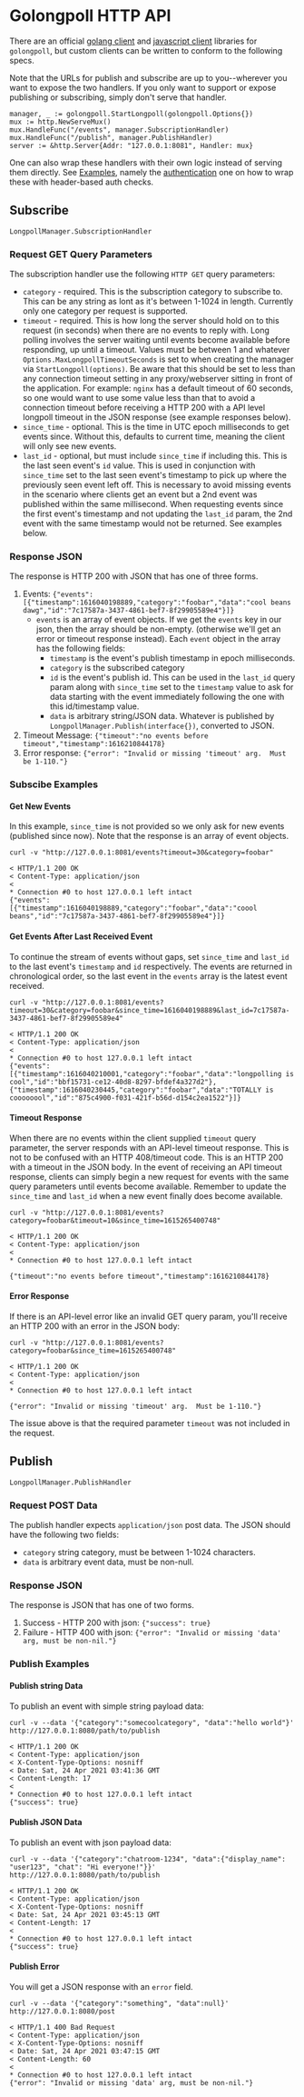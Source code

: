 # Golongpoll HTTP API
There are an official [golang client](client/README.md) and [javascript client](js-client/README.md) libraries for `golongpoll`, but custom clients can be written to conform to the following specs.

Note that the URLs for publish and subscribe are up to you--wherever you want to expose the two handlers. If you only want to support or expose publishing or subscribing, simply don't serve that handler.

```
manager, _ := golongpoll.StartLongpoll(golongpoll.Options{})
mux := http.NewServeMux()
mux.HandleFunc("/events", manager.SubscriptionHandler)
mux.HandleFunc("/publish", manager.PublishHandler)
server := &http.Server{Addr: "127.0.0.1:8081", Handler: mux}
```

One can also wrap these handlers with their own logic instead of serving them directly. See [Examples](examples/README.md), namely the [authentication](examples/authentication/auth.go) one on how to wrap these with header-based auth checks.


## Subscribe
`LongpollManager.SubscriptionHandler`

### Request GET Query Parameters
The subscription handler use the following `HTTP GET` query parameters:

* `category` - required.  This is the subscription category to subscribe to.  This can be any string as lont as it's between 1-1024 in length. Currently only one category per request is supported.
* `timeout` - required.  This is how long the server should hold on to this request (in seconds) when there are no events to reply with.  Long polling involves the server waiting until events become available before responding, up until a timeout.  Values must be between 1 and whatever `Options.MaxLongpollTimeoutSeconds` is set to when creating the manager via `StartLongpoll(options)`.  Be aware that this should be set to less than any connection timeout setting in any proxy/webserver sitting in front of the application.  For example: `nginx` has a default timeout of 60 seconds, so one would want to use some value less than that to avoid a connection timeout before receiving a HTTP 200 with a API level longpoll timeout in the JSON response (see example responses below).
* `since_time` - optional. This is the time in UTC epoch milliseconds to get events since.  Without this, defaults to current time, meaning the client will only see new events.
* `last_id` - optional, but must include `since_time` if including this.  This is the last seen event's `id` value.  This is used in conjunction with `since_time` set to the last seen event's timestamp to pick up where the previously seen event left off.  This is necessary to avoid missing events in the scenario where clients get an event but a 2nd event was published within the same millisecond. When requesting events since the first event's timestamp and not updating the `last_id` param, the 2nd event with the same timestamp would not be returned. See examples below.

### Response JSON
The response is HTTP 200 with JSON that has one of three forms.

1. Events: `{"events":[{"timestamp":1616040198889,"category":"foobar","data":"cool beans dawg","id":"7c17587a-3437-4861-bef7-8f29905589e4"}]}`
    * `events` is an array of event objects.  If we get the `events` key in our json, then the array should be non-empty. (otherwise we'll get an error or timeout response instead). Each `event` object in the array has the following fields:
      * `timestamp` is the event's publish timestamp in epoch milliseconds.
      * `category` is the subscribed category
      * `id` is the event's publish id.  This can be used in the `last_id` query param along with `since_time` set to the `timestamp` value to ask for data starting with the event immediately following the one with this id/timestamp value.
      * `data` is arbitrary string/JSON data.  Whatever is published by `LongpollManager.Publish(interface{})`, converted to JSON.
2. Timeout Message: `{"timeout":"no events before timeout","timestamp":1616210844178}`
3. Error response: `{"error": "Invalid or missing 'timeout' arg.  Must be 1-110."}`

### Subscibe Examples

#### Get New Events
In this example, `since_time` is not provided so we only ask for new events (published since now).  Note that the response is an array of event objects.
```
curl -v "http://127.0.0.1:8081/events?timeout=30&category=foobar"

< HTTP/1.1 200 OK
< Content-Type: application/json
<
* Connection #0 to host 127.0.0.1 left intact
{"events":[{"timestamp":1616040198889,"category":"foobar","data":"coool beans","id":"7c17587a-3437-4861-bef7-8f29905589e4"}]}
```

#### Get Events After Last Received Event
To continue the stream of events without gaps, set `since_time` and `last_id` to the last event's `timestamp` and `id` respectively.  The events are returned in chronological order, so the last event in the `events` array is the latest event received.

```
curl -v "http://127.0.0.1:8081/events?timeout=30&category=foobar&since_time=1616040198889&last_id=7c17587a-3437-4861-bef7-8f29905589e4"

< HTTP/1.1 200 OK
< Content-Type: application/json
<
* Connection #0 to host 127.0.0.1 left intact
{"events":[{"timestamp":1616040210001,"category":"foobar","data":"longpolling is cool","id":"bbf15731-ce12-40d8-8297-bfdef4a327d2"}, {"timestamp":1616040230445,"category":"foobar","data":"TOTALLY is coooooool","id":"875c4900-f031-421f-b56d-d154c2ea1522"}]}
```

#### Timeout Response
When there are no events within the client supplied `timeout` query parameter, the server responds with an API-level timeout response.  This is not to be confused with an HTTP 408/timeout code.  This is an HTTP 200 with a timeout in the JSON body.  In the event of receiving an API timeout response, clients can simply begin a new request for events with the same query parameters until events become available.  Remember to update the `since_time` and `last_id` when a new event finally does become available.

```
curl -v "http://127.0.0.1:8081/events?category=foobar&timeout=10&since_time=1615265400748"

< HTTP/1.1 200 OK
< Content-Type: application/json
<
* Connection #0 to host 127.0.0.1 left intact

{"timeout":"no events before timeout","timestamp":1616210844178}
```

#### Error Response
If there is an API-level error like an invalid GET query param, you'll receive an HTTP 200 with an error in the JSON body:

```
curl -v "http://127.0.0.1:8081/events?category=foobar&since_time=1615265400748"

< HTTP/1.1 200 OK
< Content-Type: application/json
<
* Connection #0 to host 127.0.0.1 left intact

{"error": "Invalid or missing 'timeout' arg.  Must be 1-110."}
```
The issue above is that the required parameter `timeout` was not included in the request.

## Publish
`LongpollManager.PublishHandler`

### Request POST Data
The publish handler expects `application/json` post data.  The JSON should have the following two fields:
* `category` string category, must be between 1-1024 characters.
* `data` is arbitrary event data, must be non-null.

### Response JSON
The response is JSON that has one of two forms.
1. Success - HTTP 200 with json: `{"success": true}`
2. Failure - HTTP 400 with json: `{"error": "Invalid or missing 'data' arg, must be non-nil."}`

### Publish Examples

#### Publish string Data
To publish an event with simple string payload data:
```
curl -v --data '{"category":"somecoolcategory", "data":"hello world"}' http://127.0.0.1:8080/path/to/publish

< HTTP/1.1 200 OK
< Content-Type: application/json
< X-Content-Type-Options: nosniff
< Date: Sat, 24 Apr 2021 03:41:36 GMT
< Content-Length: 17
< 
* Connection #0 to host 127.0.0.1 left intact
{"success": true}
```

#### Publish JSON Data
To publish an event with json payload data:
```
curl -v --data '{"category":"chatroom-1234", "data":{"display_name": "user123", "chat": "Hi everyone!"}}' http://127.0.0.1:8080/path/to/publish

< HTTP/1.1 200 OK
< Content-Type: application/json
< X-Content-Type-Options: nosniff
< Date: Sat, 24 Apr 2021 03:45:13 GMT
< Content-Length: 17
< 
* Connection #0 to host 127.0.0.1 left intact
{"success": true}

```

#### Publish Error
You will get a JSON response with an `error` field.
```
curl -v --data '{"category":"something", "data":null}' http://127.0.0.1:8080/post

< HTTP/1.1 400 Bad Request
< Content-Type: application/json
< X-Content-Type-Options: nosniff
< Date: Sat, 24 Apr 2021 03:47:15 GMT
< Content-Length: 60
< 
* Connection #0 to host 127.0.0.1 left intact
{"error": "Invalid or missing 'data' arg, must be non-nil."}
```
